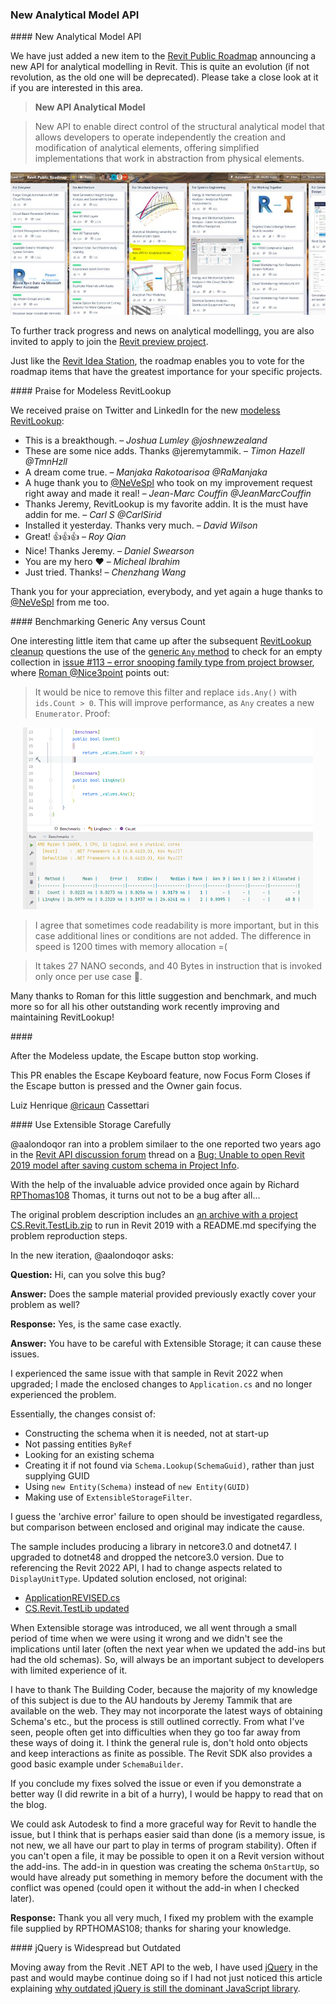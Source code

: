<head>
<meta http-equiv="Content-Type" content="text/html; charset=utf-8">
<link rel="stylesheet" type="text/css" href="bc.css">
<script src="https://cdn.rawgit.com/google/code-prettify/master/loader/run_prettify.js" type="text/javascript"></script>
</head>

<!---

- Analytical Model API - Message for Public Roadmap
  New API Analytical Model
  New API to enable direct control of the structural analytical model that allows developers to operate independently the creation and modification of analytical elements, offering simplified implementations that work in abstraction from physical elements.
  new_analytical_model_api.jpg

- Tweets of Praise for Modeless RevitLookup:
  Joshua Lumley @joshnewzealand: This is a breakthough.
  Timon Hazell @TmnHzll: These are some nice adds.  Thanks @jeremytammik
  Manjaka Rakotoarisoa @RaManjaka: A dream come true
  Jean-Marc Couffin @JeanMarcCouffin: A huge thank you to @NeVeSpl who took on my improvement request right away and made it real!
  Carl S @CarlSirid: Thanks Jeremy, RevitLookup is my favorite addin. It is the must have addin for me.
  LinkedIn
  David Wilson: Installed it yesterday. Thanks very much.
  Roy Qian: Great! 👍👍👍
  Daniel Swearson: Nice! Thanks Jeremy.
  Micheal Ibrahim: You are my hero ❤️

- https://github.com/jeremytammik/RevitLookup/issues/113
  It would be nice to remove this filter and replace ids.Any() with ids.Count > 0. This will improve performance as Any creates a new Enumerator
  Regarding performance, code readability and semantic meaning are more important than performance in places where performance does not matter.
  I agree that sometimes code readability is more important, but in this case additional lines or conditions are not added. And here is the difference in speed 1200 times with memory allocation = (
  benchmark_any_vs_count.png
  wow, impressive! thank you for the conclusive benchmark. i'll add a note of that result to the blog, i think.

- https://github.com/jeremytammik/RevitLookup/pull/115
  Add Keyboard Escape to Close Form #115

- use extensible storage carefully
  https://forums.autodesk.com/t5/revit-api-forum/bug-unable-to-open-revit-2019-model-after-saving-custom-schema/m-p/10736885
  
- jQuery Outdated
  https://thenewstack.io/why-outdated-jquery-is-still-the-dominant-javascript-library/

twitter:

 the #RevitAPI @AutodeskForge @AutodeskRevit #bim #DynamoBim #ForgeDevCon 

&ndash;
...

linkedin:

#bim #DynamoBim #ForgeDevCon #Revit #API #IFC #SDK #AI #VisualStudio #Autodesk #AEC #adsk

the [Revit API discussion forum](http://forums.autodesk.com/t5/revit-api-forum/bd-p/160) thread

<center>
<img src="img/" alt="" title="" width="600"/>
<p style="font-size: 80%; font-style:italic"></p>
</center>

-->

### New Analytical Model API

####<a name="2"></a> New Analytical Model API

We have just added a new item to
the [Revit Public Roadmap](https://trello.com/b/ldRXK9Gw/revit-public-roadmap) announcing
a new API for analytical modelling in Revit.
This is quite an evolution (if not revolution, as the old one will be deprecated).
Please take a close look at it if you are interested in this area.

> **New API Analytical Model**

> New API to enable direct control of the structural analytical model that allows developers to operate independently the creation and modification of analytical elements, offering simplified implementations that work in abstraction from physical elements.

<center>
<img src="img/new_analytical_model_api.jpg" alt="New Analytical Model API" title="New Analytical Model API" width="600"/> <!-- 834 -->
</center>

To further track progress and news on analytical modellingg, you are also invited to apply to join
the [Revit preview project](https://feedback.autodesk.com/key/LHMJFVHGJK085G2M).

Just like the [Revit Idea Station](https://forums.autodesk.com/t5/revit-ideas/idb-p/302),
the roadmap enables you to vote for the roadmap items that have the greatest importance for your specific projects.

####<a name="3"></a> Praise for Modeless RevitLookup

We received praise on Twitter and LinkedIn for
the new [modeless RevitLookup](https://thebuildingcoder.typepad.com/blog/2021/10/bridges-regeneration-and-modeless-revitlookup.html):

- This is a breakthough. &ndash; <i>Joshua Lumley @joshnewzealand</i>
- These are some nice adds. Thanks @jeremytammik. &ndash; <i>Timon Hazell @TmnHzll</i>
- A dream come true. &ndash; <i>Manjaka Rakotoarisoa @RaManjaka</i>
- A huge thank you to [@NeVeSpl](https://github.com/NeVeSpl) who took on my improvement request right away and made it real!
  &ndash; <i>Jean-Marc Couffin @JeanMarcCouffin</i>
- Thanks Jeremy, RevitLookup is my favorite addin. It is the must have addin for me. &ndash; <i>Carl S @CarlSirid</i>
- Installed it yesterday. Thanks very much. &ndash; <i>David Wilson</i>
- Great! 👍👍👍 &ndash; <i>Roy Qian</i>
- Nice! Thanks Jeremy. &ndash; <i>Daniel Swearson</i>
- You are my hero ❤️ &ndash; <i>Micheal Ibrahim</i>
- Just tried. Thanks! &ndash; <i>Chenzhang Wang</i>

Thank you for your appreciation, everybody, and yet again a huge thanks to [@NeVeSpl](https://github.com/NeVeSpl) from me too.

####<a name="4"></a> Benchmarking Generic Any versus Count

One interesting little item that came up after
the subsequent [RevitLookup cleanup](https://thebuildingcoder.typepad.com/blog/2021/11/revit-20221-sdk-revitlookup-build-and-install.html#4) questions the use of the [generic `Any` method]() to check for an empty collection
in [issue #113 &ndash; error snooping family type from project browser](https://github.com/jeremytammik/RevitLookup/issues/113),
where [Roman @Nice3point](https://github.com/Nice3point) points out:

> It would be nice to remove this filter and replace `ids.Any()` with `ids.Count > 0`.
This will improve performance, as `Any` creates a new `Enumerator`.
Proof:

<center>
<img src="img/any_versus_count_gt_zero.png" alt="Any versus Count" title="Any versus Count" width="464"/> <!-- 927 -->
</center>

> I agree that sometimes code readability is more important, but in this case additional lines or conditions are not added.
The difference in speed is 1200 times with memory allocation =(

> It takes 27 NANO seconds, and 40 Bytes in instruction that is invoked only once per use case 🤣.

Many thanks to Roman for this little suggestion and benchmark, and much more so for all his other outstanding work recently improving and maintaining RevitLookup!

####<a name="5"></a> 

After the Modeless update, the Escape button stop working.

This PR enables the Escape Keyboard feature, now Focus Form Closes if the Escape button is pressed and the Owner gain focus.

Luiz Henrique [@ricaun](https://forums.autodesk.com/t5/user/viewprofilepage/user-id/4176855) Cassettari

####<a name="5"></a> Use Extensible Storage Carefully

@aalondoqor ran into a problem similaer to the one reported two years ago in 
the [Revit API discussion forum](http://forums.autodesk.com/t5/revit-api-forum/bd-p/160) thread
on a [Bug: Unable to open Revit 2019 model after saving custom schema in Project Info](https://forums.autodesk.com/t5/revit-api-forum/bug-unable-to-open-revit-2019-model-after-saving-custom-schema/m-p/10736885).

With the help of the invaluable advice provided once again by
Richard [RPThomas108](https://forums.autodesk.com/t5/user/viewprofilepage/user-id/1035859) Thomas,
it turns out not to be a bug after all...

The original problem description includes
an [an archive with a project CS.Revit.TestLib.zip](zip/extensible_storage_test_1.zip) to
run in Revit 2019 with a README.md specifying the problem reproduction steps.

In the new iteration, @aalondoqor asks:

**Question:** Hi, can you solve this bug?

**Answer:** Does the sample material provided previously exactly cover your problem as well?

**Response:** Yes, is the same case exactly.

**Answer:** You have to be careful with Extensible Storage; it can cause these issues.

I experienced the same issue with that sample in Revit 2022 when upgraded;
I made the enclosed changes to `Application.cs` and no longer experienced the problem.

Essentially, the changes consist of:

- Constructing the schema when it is needed, not at start-up
- Not passing entities `ByRef`
- Looking for an existing schema 
- Creating it if not found via `Schema.Lookup(SchemaGuid)`, rather than just supplying GUID
- Using `new Entity(Schema)` instead of `new Entity(GUID)`
- Making use of `ExtensibleStorageFilter`.

I guess the 'archive error' failure to open should be investigated regardless, but comparison between enclosed and original may indicate the cause.

The sample includes producing a library in netcore3.0 and dotnet47.
I upgraded to dotnet48 and dropped the netcore3.0 version.
Due to referencing the Revit 2022 API, I had to change aspects related to `DisplayUnitType`.
Updated solution enclosed, not original:

- [ApplicationREVISED.cs](zip/ApplicationREVISED.cs.txt)
- [CS.Revit.TestLib updated](zip/extensible_storage_test_2.zip)

When Extensible storage was introduced, we all went through a small period of time when we were using it wrong and we didn't see the implications until later (often the next year when we updated the add-ins but had the old schemas).
So, will always be an important subject to developers with limited experience of it.

I have to thank The Building Coder, because the majority of my knowledge of this subject is due to the AU handouts by Jeremy Tammik that are available on the web.
They may not incorporate the latest ways of obtaining Schema's etc., but the process is still outlined correctly.
From what I've seen, people often get into difficulties when they go too far away from these ways of doing it.
I think the general rule is, don't hold onto objects and keep interactions as finite as possible.
The Revit SDK also provides a good basic example under `SchemaBuilder`.

If you conclude my fixes solved the issue or even if you demonstrate a better way (I did rewrite in a bit of a hurry), I would be happy to read that on the blog.

We could ask Autodesk to find a more graceful way for Revit to handle the issue, but I think that is perhaps easier said than done (is a memory issue, is not new, we all have our part to play in terms of program stability).
Often if you can't open a file, it may be possible to open it on a Revit version without the add-ins.
The add-in in question was creating the schema `OnStartUp`, so would have already put something in memory before the document with the conflict was opened (could open it without the add-in when I checked later).

**Response:** Thank you all very much, I fixed my problem with the example file supplied by RPTHOMAS108; thanks for sharing your knowledge.

####<a name="6"></a> jQuery is Widespread but Outdated

Moving away from the Revit .NET API to the web, I have used [jQuery](https://jquery.com) in
the past and would maybe continue doing so if I had not just noticed this article
explaining [why outdated jQuery is still the dominant JavaScript library](https://thenewstack.io/why-outdated-jquery-is-still-the-dominant-javascript-library).

